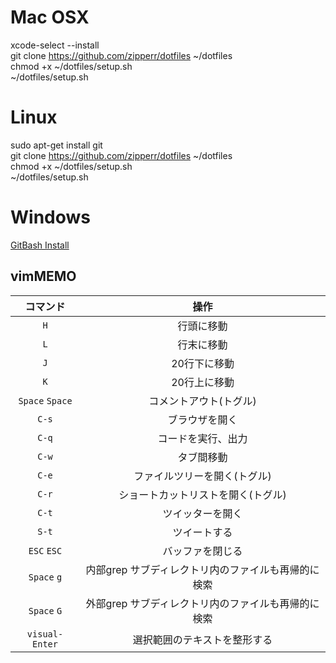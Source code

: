#  Mac OSX
xcode-select --install  
git clone https://github.com/zipperr/dotfiles ~/dotfiles  
chmod +x ~/dotfiles/setup.sh  
~/dotfiles/setup.sh  

#  Linux
sudo apt-get install git  
git clone https://github.com/zipperr/dotfiles ~/dotfiles  
chmod +x ~/dotfiles/setup.sh  
~/dotfiles/setup.sh  

#  Windows
[GitBash Install](http://gitforwindows.org)  

##  vimMEMO
| コマンド        | 操作                                                       |
| :-------------: | :--------------------------------------------------------: |
| `H`             | 行頭に移動                                                 |
| `L`             | 行末に移動                                                 |
| `J`             | 20行下に移動                                               |
| `K`             | 20行上に移動                                               |
| `Space` `Space` | コメントアウト(トグル)                                     |
| `C-s`           | ブラウザを開く                                             |
| `C-q`           | コードを実行、出力                                         |
| `C-w`           | タブ間移動                                                 |
| `C-e`           | ファイルツリーを開く(トグル)                               |
| `C-r`           | ショートカットリストを開く(トグル)                         |
| `C-t`           | ツイッターを開く                                           |
| `S-t`           | ツイートする                                               |
| `ESC` `ESC`     | バッファを閉じる                                           |
| `Space` `g`     | 内部grep サブディレクトリ内のファイルも再帰的に検索        |
| `Space` `G`     | 外部grep サブディレクトリ内のファイルも再帰的に検索        |
| `visual-Enter`  | 選択範囲のテキストを整形する                               |

